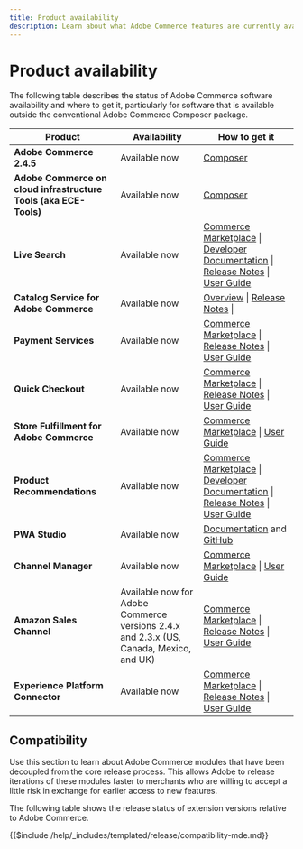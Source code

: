 ```yaml
---
title: Product availability
description: Learn about what Adobe Commerce features are currently available, how to access them, and check their compatibility with specific Adobe Commerce releases.
---
```


# Product availability

The following table describes the status of Adobe Commerce software availability and where to get it, particularly for software that is available outside the conventional Adobe Commerce Composer package.

| Product | Availability   | How to get it |
|-|-|-|
| **Adobe Commerce 2.4.5**                  | Available now | [Composer](../installation/composer.md)  |
| **Adobe Commerce on cloud infrastructure Tools (aka ECE-Tools)** | Available now | [Composer](https://devdocs.magento.com/cloud/project/ece-tools-update.html) |
| **Live Search**                                 | Available now | [Commerce Marketplace](https://marketplace.magento.com/magento-live-search.html) \| [Developer Documentation](https://devdocs.magento.com/live-search/overview.html) \| [Release Notes](https://experienceleague.adobe.com/docs/commerce-merchant-services/live-search/release-notes.html) \| [User Guide](https://experienceleague.adobe.com/docs/commerce-merchant-services/live-search/overview.html) |
| **Catalog Service for Adobe Commerce**                                 | Available now |  [Overview](https://experienceleague.adobe.com/docs/commerce-merchant-services/catalog-service/guide-overview.html) \| [Release Notes](https://experienceleague.adobe.com/docs/commerce-merchant-services/catalog-service/release-notes.html?lang=en) \|
| **Payment Services**                            | Available now | [Commerce Marketplace](https://marketplace.magento.com/magento-payment-services.html) \| [Release Notes](https://experienceleague.adobe.com/docs/commerce-merchant-services/payment-services/release-notes.html) \| [User Guide](https://experienceleague.adobe.com/docs/commerce-merchant-services/payment-services/guide-overview.html) |
| **Quick Checkout** | Available now | [Commerce Marketplace](https://marketplace.magento.com/magento-quick-checkout.html) \| [Release Notes](https://experienceleague.adobe.com/docs/commerce-merchant-services/quick-checkout/release-notes.html) \| [User Guide](https://experienceleague.adobe.com/docs/commerce-merchant-services/quick-checkout/overview.html) |
| **Store Fulfillment for Adobe Commerce** | Available now | [Commerce Marketplace](https://marketplace.magento.com/store-fulfillment-magento-walmart.html) \| [User Guide](https://experienceleague.adobe.com/docs/commerce-merchant-services/store-fulfillment/introduction.html) |
| **Product Recommendations**                     | Available now | [Commerce Marketplace](https://marketplace.magento.com/magento-product-recommendations.html) \| [Developer Documentation](https://devdocs.magento.com/recommendations/product-recs.html) \| [Release Notes](https://experienceleague.adobe.com/docs/commerce-merchant-services/product-recommendations/release-notes.html) \| [User Guide](https://experienceleague.adobe.com/docs/commerce-merchant-services/product-recommendations/overview.html) |
| **PWA Studio**                                  | Available now | [Documentation](https://developer.adobe.com/commerce/pwa-studio/) and [GitHub](https://github.com/magento/pwa-studio) |
| **Channel Manager**                             | Available now | [Commerce Marketplace](https://marketplace.magento.com/magento-channel-manager.html) \| [User Guide](https://experienceleague.adobe.com/docs/commerce-channels/channel-manager/intro-to-channel-manager/overview.html) |
| **Amazon Sales Channel**                        | Available now for Adobe Commerce versions 2.4.x and 2.3.x (US, Canada, Mexico, and UK) | [Commerce Marketplace](https://marketplace.magento.com/magento-module-amazon.html) \| [Release Notes](https://experienceleague.adobe.com/docs/commerce-channels/amazon/release-notes.html) \| [User Guide](https://experienceleague.adobe.com/docs/commerce-channels/amazon/overview.html) |
| **Experience Platform Connector**                     | Available now | [Commerce Marketplace](https://marketplace.magento.com/magento-experience-platform-connector.html) \| [Release Notes](https://experienceleague.adobe.com/docs/commerce-merchant-services/experience-platform-connector/release-notes.html?lang=en) \| [User Guide](https://experienceleague.adobe.com/docs/commerce-merchant-services/experience-platform-connector/overview.html?lang=en) |

## Compatibility

Use this section to learn about Adobe Commerce modules that have been decoupled from the core release process. This allows Adobe to release iterations of these modules faster to merchants who are willing to accept a little risk in exchange for earlier access to new features.

The following table shows the release status of extension versions relative to Adobe Commerce.

{{$include /help/_includes/templated/release/compatibility-mde.md}}
